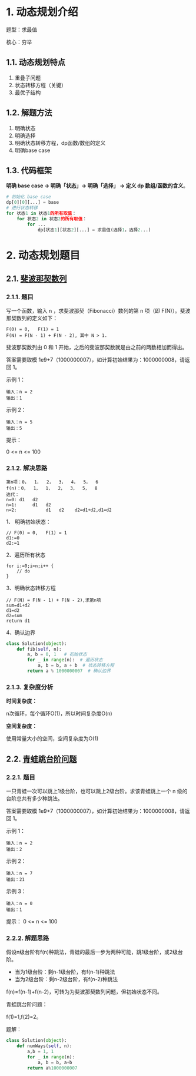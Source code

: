 # 1. 动态规划介绍

题型：求最值

核心：穷举

## 1.1. 动态规划特点

1. 重叠子问题
2. 状态转移方程（关键）
3. 最优子结构

## 1.2. 解题方法

1. 明确状态
2. 明确选择
3. 明确状态转移方程，dp函数/数组的定义
4. 明确base case

## 1.3. 代码框架

**明确 base case -> 明确「状态」-> 明确「选择」 -> 定义 dp 数组/函数的含义**。

```python
# 初始化 base case
dp[0][0][...] = base
# 进行状态转移
for 状态1 in 状态1的所有取值：
    for 状态2 in 状态2的所有取值：
        for ...
            dp[状态1][状态2][...] = 求最值(选择1，选择2...)
```

# 2. 动态规划题目

## 2.1. [斐波那契数列](https://leetcode-cn.com/problems/fei-bo-na-qi-shu-lie-lcof/)

### 2.1.1. 题目

写一个函数，输入 n ，求斐波那契（Fibonacci）数列的第 n 项（即 F(N)）。斐波那契数列的定义如下：

```
F(0) = 0,   F(1) = 1
F(N) = F(N - 1) + F(N - 2), 其中 N > 1.
```


斐波那契数列由 0 和 1 开始，之后的斐波那契数就是由之前的两数相加而得出。

答案需要取模 1e9+7（1000000007），如计算初始结果为：1000000008，请返回 1。

示例 1：

```
输入：n = 2
输出：1
```

示例 2：

```
输入：n = 5
输出：5
```


提示：

0 <= n <= 100

### 2.1.2. 解决思路

```
第n项：0，  1，  2，  3，  4，  5，  6  
f(n)：0，  1，  1，  2，  3，  5，  8
迭代：
n=0: d1   d2
n=1:      d1   d2 
n=2:           d1   d2    d2=d1+d2,d1=d2
```

1、 明确初始状态：

```
// F(0) = 0,   F(1) = 1
d1:=0
d2:=1
```

2、遍历所有状态

```
for i:=0;i<n;i++ {
	// do
}
```

3、明确状态转移方程

```
// F(N) = F(N - 1) + F(N - 2),求第n项
sum=d1+d2
d1=d2
d2=sum
return d1
```

4、确认边界

```python
class Solution(object):
    def fib(self, n):
        a, b = 0, 1   # 初始状态
        for _ in range(n):  # 遍历状态
            a, b = b, a + b  # 状态转移方程
        return a % 1000000007  # 确认边界
```

### 2.1.3. 复杂度分析

**时间复杂度：**

n次循环，每个循环O(1)，所以时间复杂度O(n)

**空间复杂度：**

使用常量大小的空间，空间复杂度为O(1)

## 2.2. [青蛙跳台阶问题](https://leetcode-cn.com/problems/qing-wa-tiao-tai-jie-wen-ti-lcof/)

### 2.2.1. 题目

一只青蛙一次可以跳上1级台阶，也可以跳上2级台阶。求该青蛙跳上一个 n 级的台阶总共有多少种跳法。

答案需要取模 1e9+7（1000000007），如计算初始结果为：1000000008，请返回 1。

示例 1：

```
输入：n = 2
输出：2
```
示例 2：
```
输入：n = 7
输出：21
```
示例 3：
```
输入：n = 0
输出：1
```
提示：
0 <= n <= 100

### 2.2.2. 解题思路

假设n级台阶有f(n)种跳法，青蛙的最后一步为两种可能，跳1级台阶，或2级台阶。

- 当为1级台阶：剩n-1级台阶，有f(n-1)种跳法
- 当为2级台阶：剩n-2级台阶，有f(n-2)种跳法

f(n)=f(n-1)+f(n-2)，可转为为斐波那契数列问题，但初始状态不同。

青蛙跳台阶问题：

f(1)=1,f(2)=2。

题解：

```python
class Solution(object):
    def numWays(self, n):
        a,b = 1, 1
        for _ in range(n):
            a, b = b, a+b 
        return a%1000000007   
```




